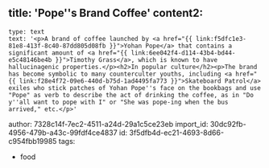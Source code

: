 title: 'Pope''s Brand Coffee'
content2:
  -
    type: text
    text: '<p>A brand of coffee launched by <a href="{{ link:f5dfc1e3-81e8-413f-8c40-87dd805d08fb }}">Yohan Pope</a> that contains a significant amount of <a href="{{ link:6ee042f4-d114-43b4-bd44-e5c48146be4b }}">Timothy Grass</a>, which is known to have hallucinagenic properties.</p><h2>In popular culture</h2><p>The brand has become symbolic to many counterculter youths, including <a href="{{ link:f28e4f72-09e6-440d-b75d-1ad4495fa773 }}">Skateboard Patrol</a> exiles who stick patches of Yohan Pope''s face on the bookbags and use "Pope" as verb to describe the act of drinking the coffee, as in "Do y''all want to pope with I" or "She was pope-ing when the bus arrived," etc.</p>'
author: 7328c14f-7ec2-4511-a24d-29a1c5ce23eb
import_id: 30dc92fb-4956-479b-a43c-99fdf4ce4837
id: 3f5dfb4d-ec21-4693-8d66-c954fbb19985
tags:
  - food
